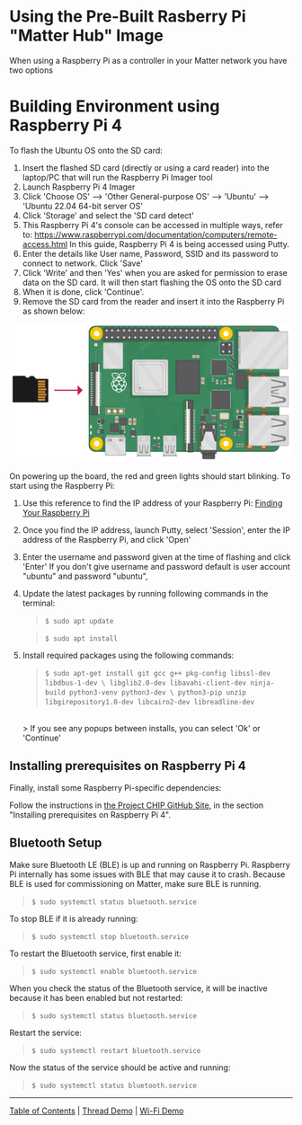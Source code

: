# Using the Pre-Built Rasberry Pi "Matter Hub" Image

When using a Raspberry Pi as a controller in your Matter network you have two
options

# Building Environment using Raspberry Pi 4

To flash the Ubuntu OS onto the SD card:

1. Insert the flashed SD card (directly or using a card reader) into the
   laptop/PC that will run the Raspberry Pi Imager tool
2. Launch Raspberry Pi 4 Imager
3. Click 'Choose OS' --> 'Other General-purpose OS' --> 'Ubuntu' --> 'Ubuntu
   22.04 64-bit server OS'
4. Click 'Storage' and select the 'SD card detect'
5. This Raspberry Pi 4's console can be accessed in multiple ways, refer to:
   https://www.raspberrypi.com/documentation/computers/remote-access.html In
   this guide, Raspberry Pi 4 is being accessed using Putty.
6. Enter the details like User name, Password, SSID and its password to connect
   to network. Click 'Save'
7. Click 'Write' and then 'Yes' when you are asked for permission to erase data
   on the SD card. It will then start flashing the OS onto the SD card
8. When it is done, click 'Continue'.
9. Remove the SD card from the reader and insert it into the Raspberry Pi as
   shown below:

<!-- ![Inserting SD into Pi](images/sd_into_pi.png) -->
<img src="images/sd_into_pi.png" alt="Inserting SD into Pi" width="550"/>

On powering up the board, the red and green lights should start blinking. To
start using the Raspberry Pi:

1. Use this reference to find the IP address of your Raspberry Pi:
   [Finding Your Raspberry Pi](../general/FIND_RASPI.md)
2. Once you find the IP address, launch Putty, select 'Session', enter the IP
   address of the Raspberry Pi, and click 'Open'
3. Enter the username and password given at the time of flashing and click
   'Enter' If you don't give username and password default is user account
   "ubuntu" and password "ubuntu",

4. Update the latest packages by running following commands in the terminal:

    > `$ sudo apt update`

    > `$ sudo apt install`

5. Install required packages using the following commands:

    > `$ sudo apt-get install git gcc g++ pkg-config libssl-dev libdbus-1-dev \
    >  libglib2.0-dev libavahi-client-dev ninja-build python3-venv python3-dev \
    >  python3-pip unzip libgirepository1.0-dev libcairo2-dev libreadline-dev`

    <br>
    > If you see any popups between installs, you can select 'Ok' or 'Continue'

## Installing prerequisites on Raspberry Pi 4

Finally, install some Raspberry Pi-specific dependencies:

Follow the instructions in 
[the Project CHIP GitHub Site](https://github.com/project-chip/connectedhomeip/blob/master/docs/guides/BUILDING.md),
in the section "Installing prerequisites on Raspberry Pi
4".

## Bluetooth Setup

Make sure Bluetooth LE (BLE) is up and running on Raspberry Pi. Raspberry Pi internally has
some issues with BLE that may cause it to crash. Because BLE is used for
commissioning on Matter, make sure BLE is running.

> `$ sudo systemctl status bluetooth.service`

To stop BLE if it is already running:

> `$ sudo systemctl stop bluetooth.service`

To restart the Bluetooth service, first enable it:

> `$ sudo systemctl enable bluetooth.service`

When you check the status of the Bluetooth service, it will be inactive because
it has been enabled but not restarted:

> `$ sudo systemctl status bluetooth.service`

Restart the service:

> `$ sudo systemctl restart bluetooth.service`

Now the status of the service should be active and running:

> `$ sudo systemctl status bluetooth.service`

---

[Table of Contents](../README.md) | [Thread Demo](../thread/DEMO_OVERVIEW.md) |
[Wi-Fi Demo](./DEMO_OVERVIEW.md)
